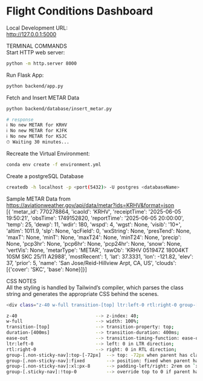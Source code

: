 # Flight Conditions Dashboard
<!-- Explain what the project is and how to run it -->
Local Development URL:  
http://127.0.0.1:5000

TERMINAL COMMANDS  
Start HTTP web server:
```bash 
python -m http.server 8000
```

Run Flask App: 
```bash
python backend/app.py    
``` 

Fetch and Insert METAR Data
```bash
python backend/database/insert_metar.py

# response
ℹ️ No new METAR for KRHV
ℹ️ No new METAR for KJFK
ℹ️ No new METAR for KSJC
⏱ Waiting 30 minutes...
```

Recreate the Virtual Environment:
```bash
conda env create -f environment.yml
```

Create a postgreSQL Database
```bash
createdb -h localhost -p <port(5432)> -U postgres <databaseName>
```

<!-- 
git remote add origin https://github.com/seanylambert/FlightConditionsDashboard.git
git branch -M main
git push -u origin main 
-->

<!--
## commit a branch
git add .
git commit -m "<Description>"
git push --set-upstream origin <currentBranchName>
-->

<!--
## pull the main branch
git checkout main          # switch to main branch
git pull origin main       # update it with the latest
-->

<!--
## create a new branch
git checkout -b <newBranchName>
-->

Sample METAR Data from  
https://aviationweather.gov/api/data/metar?ids=KRHV&format=json  
    [{  'metar_id': 770278864, 
        'icaoId': 'KRHV', 
        'receiptTime': '2025-06-05 19:50:21', 
        'obsTime': 1749152820, 
        'reportTime': '2025-06-05 20:00:00', 
        'temp': 25, 
        'dewp': 11, 
        'wdir': 180, 
        'wspd': 4, 
        'wgst': None, 
        'visib': '10+', 
        'altim': 1011.9, 
        'slp': None, 
        'qcField': 0, 
        'wxString': None, 
        'presTend': None, 
        'maxT': None, 
        'minT': None, 
        'maxT24': None, 
        'minT24': None, 
        'precip': None, 
        'pcp3hr': None, 
        'pcp6hr': None, 
        'pcp24hr': None, 
        'snow': None, 
        'vertVis': None, 
        'metarType': 'METAR', 
        'rawOb': 'KRHV 051947Z 18004KT 10SM SKC 25/11 A2988', 
        'mostRecent': 1, 
        'lat': 37.3331, 
        'lon': -121.82, 
        'elev': 37, 
        'prior': 5, 
        'name': 'San Jose/Reid-Hillview Arpt, CA, US', 
        'clouds': [{'cover': 'SKC', 'base': None}]}]



CSS NOTES  
All the styling is handled by Tailwind’s compiler, which parses the class string and generates the appropriate CSS behind the scenes.
```bash
<div class="z-40 w-full transition-[top] ltr:left-0 rtl:right-0 group-[.non-sticky-nav]:top-[-72px] group-[.non-sticky-nav]:fixed group-[.non-sticky-nav]:xl:px-8 group-[.sticky-nav]:!top-0 duration-[400ms] ease-out">

z-40                             --> z-index: 40;
w-full                           --> width: 100%;
transition-[top]                 --> transition-property: top;
duration-[400ms]                 --> transition-duration: 400ms;
ease-out                         --> transition-timing-function: ease-out;
ltr:left-0                       --> left: 0 in LTR direction;
rtl:right-0                      --> right: 0 in RTL direction;
group-[.non-sticky-nav]:top-[-72px]  --> top: -72px when parent has class `.non-sticky-nav`;
group-[.non-sticky-nav]:fixed        --> position: fixed when parent has class `.non-sticky-nav`;
group-[.non-sticky-nav]:xl:px-8      --> padding-left/right: 2rem on `xl` screens if parent has `.non-sticky-nav`;
group-[.sticky-nav]:!top-0           --> override top to 0 if parent has `.sticky-nav`;
```

<!--  taken from https://nordvpn.com/creator/pricing/#compare-plans-desktop
<div class="z-40 w-full transition-[top] ltr:left-0 rtl:right-0 group-[.non-sticky-nav]:top-[-72px] group-[.non-sticky-nav]:fixed group-[.non-sticky-nav]:xl:px-8 group-[.sticky-nav]:!top-0 duration-[400ms] ease-out"> 
    <header class="group-[.sticky-nav]:bg-secondary group-[.non-sticky-nav]:max-w-[1600px] group-[.non-sticky-nav]:xl:rounded-full group-[.is-light]:xl:shadow-md group-[.sticky-nav]:xl:mt-3 ease-out mx-auto transition-colors bg-secondary"> 
        <a data-ga-slug="Skip to main content" class="align-bottom transition-colors ease-out focus-visible:outline-none focus-visible:shadow-focus text-accent hover:text-accent-hover active:text-accent-active group-[.sticky-nav]:mt-1 absolute font-medium top-1/2 translate-y-[-50%] ltr:left-[10%] rtl:right-[10%] p-3 focus-visible:bg-neutral-100 z-50 pointer-events-none focus-visible:pointer-events-auto text-transparent focus-visible:text-neutral-900" href="#header-end" tabindex="0" aria-labelledby="Skip to main content"> 
            <p class="">Link to Something</p> 
        </a> 
        <section data-section="Header" data-has-heading="false" class="group/section" data-index="0" id="Header_00"> 
            <div class="mx-auto max-w-[1600px] px-4 md:px-6 group-[.non-sticky-nav]:xl:px-8 group-[.sticky-nav]:ltr:xl:pl-6 group-[.sticky-nav]:ltr:xl:pr-4 group-[.sticky-nav]:rtl:xl:pr-6 group-[.sticky-nav]:rtl:xl:pl-4 group-[.sticky-nav]:sm:px-6 group-[.sticky-nav]:px-4 py-5 sm:py-4"> 
                <div class="compensate-height hidden pt-16"></div>   
                <nav class="flex items-center justify-between" aria-label="Main Menu" aria-labelledby="Main Navigation"> 
                <div class="header-nav border-primary"> 
                    <a data-ga-slug="Home" class="align-bottom transition-colors ease-out focus-visible:outline-none focus-visible:shadow-focus text-accent hover:text-accent-hover active:text-accent-active block" href="/" id="header-hp-link">   
                        <div class="min-w-[143px]"> 
                            <svg width="143" height="32" viewBox="0 0 143 32" fill="none" class="w-auto group-[.is-light]:group-[.desktop-header]:w-[124px] h-[24px] sm:h-auto" xmlns="http://www.w3.org/2000/svg"></svg> 
                        </div> 
                        <span class="sr-only">Link to Something Better</span>   
                    </a> 
                </div>  
                <div class="header-nav flex w-max items-center group-[.desktop-header]:!static group-[.mobile-header]:!static absolute bottom-[9999px]"></div> 
                </nav>
            </div>
        </section>  
    </header> 
    <hr class="border-solid border-t-md border-neutral-200 group-[.non-sticky-nav]:xl:hidden"> 
    <div id="header-end"></div> 
</div> 
-->
